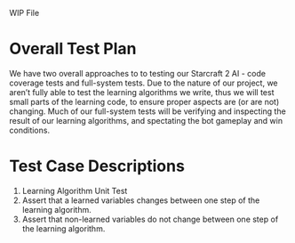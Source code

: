 WIP File

# Overall Test Plan
We have two overall approaches to to testing our Starcraft 2 AI - code coverage tests and full-system tests. Due to the nature of our project, we aren’t fully able to test the learning algorithms we write, thus we will test small parts of the learning code, to ensure proper aspects are (or are not) changing. Much of our full-system tests will be verifying and inspecting the result of our learning algorithms, and spectating the bot gameplay and win conditions.

# Test Case Descriptions
1. Learning Algorithm Unit Test
  1. Assert that a learned variables changes between one step of the learning algorithm.
  1. Assert that non-learned variables do not change between one step of the learning algorithm.
  
